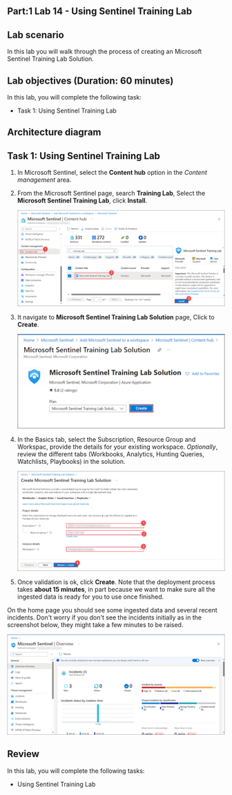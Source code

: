 ## Part:1 Lab 14 - Using Sentinel Training Lab 

## Lab scenario
In this lab you will walk through the process of creating an  Microsoft Sentinel Training Lab Solution.

## Lab objectives (Duration: 60 minutes)

In this lab, you will complete the following task:

+ Task 1: Using Sentinel Training Lab 

## Architecture diagram


## Task 1:  Using Sentinel Training Lab 

1. In Microsoft Sentinel, select the **Content hub** option in the *Content management* area.

1. From the Microsoft Sentinel page, search **Training Lab**, Select the **Microsoft Sentinel Training Lab**, click **Install**.
   
   ![Picture 1](../media/image_35.png)

1. It navigate to **Microsoft Sentinel Training Lab Solution** page, Click to **Create**.
   
   ![Picture 1](../media/image_36.png)

1. In the Basics tab, select the Subscription, Resource Group and Workspac, provide the details for your existing workspace. *Optionally*, review the different tabs (Workbooks, Analytics, Hunting Queries, Watchlists, Playbooks) in the solution.

   ![Picture 1](../media/image_38.png)

1. Once validation is ok, click **Create**. Note that the deployment process takes **about 15 minutes**, in part because we want to make sure all the ingested data is ready for you to use once finished.

On the home page you should see some ingested data and several recent incidents. Don't worry if you don't see the incidents initially as in the screenshot below, they might take a few minutes to be raised.

   ![Picture 1](../media/image_37.png)  



## Review
In this lab, you will complete the following tasks:
+ Using Sentinel Training Lab 
